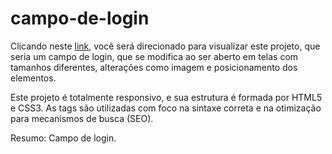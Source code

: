 # campo-de-login
Clicando neste <a href="https://thiago-tsg.github.io/campo-de-login/" target="_blank">link</a>, você será direcionado para visualizar este projeto, que seria um campo de login, que se modifica ao ser aberto em telas com tamanhos diferentes, alterações como imagem e posicionamento dos elementos.

Este projeto é totalmente responsivo, e sua estrutura é formada por HTML5 e CSS3.
As tags são utilizadas com foco na sintaxe correta e na otimização para mecanismos de busca (SEO).

Resumo: Campo de login.
